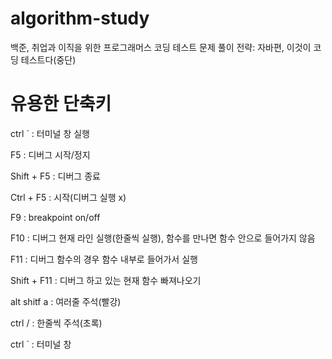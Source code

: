 # algorithm-study
백준, 취업과 이직을 위한 프로그래머스 코딩 테스트 문제 풀이 전략: 자바편, 이것이 코딩 테스트다(중단) 


# 유용한 단축키
ctrl ` : 터미널 창 실행

F5 : 디버그 시작/정지

Shift + F5 : 디버그 종료

Ctrl + F5 : 시작(디버그 실행 x)

F9 : breakpoint on/off

F10 : 디버그 현재 라인 실행(한줄씩 실행), 함수를 만나면 함수 안으로 들어가지 않음

F11 : 디버그 함수의 경우 함수 내부로 들어가서 실행

Shift + F11 : 디버그 하고 있는 현재 함수 빠져나오기

alt shitf a : 여러줄 주석(빨강)

ctrl / : 한줄씩 주석(초록)

ctrl ` : 터미널 창
